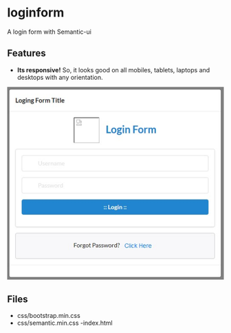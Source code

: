 # loginform
A login form with Semantic-ui

## Features 
- **Its responsive!** So, it looks good on all mobiles, tablets, laptops and desktops with any orientation.

![Gif of Page](/images/screenshot.jpg?raw=true "Normal view")

## Files

- css/bootstrap.min.css
- css/semantic.min.css
-index.html